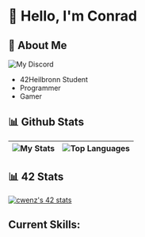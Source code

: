 <!-- Cyberpunk cafe Pixel art: https://media.giphy.com/media/pVGsAWjzvXcZW4ZBTE/giphy.gif -->
<!-- Ramen stall pixel art: https://media.giphy.com/media/ckr4W2ppxPBeIF8dx4/giphy.gif -->
<!-- Cyberpunk city pixel art: https://media.giphy.com/media/NKEt9elQ5cR68/giphy.gif -->
<!-- Cowboy bebob: https://media.giphy.com/media/4ilFRqgbzbx4c/giphy.gif -->
<!-- Tales of arise fight scene: https://media.giphy.com/media/6ULDGyRw0uhECEhAaQ/giphy-downsized-large.gif -->

<!-- <img alt="landing-page-gif" src="https://media.giphy.com/media/6ULDGyRw0uhECEhAaQ/giphy-downsized-large.gif" width="100%" /> -->

# 👋 Hello, I'm Conrad

## 💭 About Me
![My Discord](https://discord-readme-badge.vercel.app/api?id=390230313026060300)
<!-- <a href="https://discord.com/users/390230313026060300" > -->
- 42Heilbronn Student
 - Programmer
 - Gamer



## 📊 Github Stats
<!-- THEMES: dark, radical, merko, gruvbox, tokyonight, onedark, cobalt, synthwave, highcontrast, dracula -->
| ![My Stats](https://github-readme-stats.vercel.app/api?username=RealConrad&count_private=true&show_icons=true&theme=tokyonight) | ![Top Languages](https://github-readme-stats.vercel.app/api/top-langs/?username=RealConrad&theme=tokyonight)
|---|---|

## 📊 42 Stats
[![cwenz's 42 stats](https://badge.mediaplus.ma/darkblue/cwenz?1337Badge=off&UM6P=off)](https://github.com/oakoudad/badge42)



## Current Skills:


<!--
**RealConrad/RealConrad** is a ✨ _special_ ✨ repository because its `README.md` (this file) appears on your GitHub profile.

Here are some ideas to get you started:

- 🔭 I’m currently working on ...
- 🌱 I’m currently learning ...
- 👯 I’m looking to collaborate on ...
- 🤔 I’m looking for help with ...
- 💬 Ask me about ...
- 📫 How to reach me: ...
- 😄 Pronouns: ...
- ⚡ Fun fact: ...
-->
